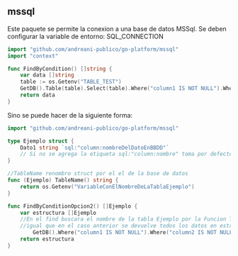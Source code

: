 

## mssql


Este paquete se permite la conexion a una base de datos MSSql. Se deben configurar la variable de entorno: SQL_CONNECTION


```go
import "github.com/andreani-publico/go-platform/mssql"
import "context"

func FindByCondition() []string {
	var data []string
	table := os.Getenv("TABLE_TEST")
    GetDB().Table(table).Select(table).Where("column1 IS NOT NULL").Where("column2 IS NOT NULL").Find(&data)
    return data
}

```
Sino se puede hacer de la siguiente forma:
```go
import "github.com/andreani-publico/go-platform/mssql"

type Ejemplo struct {
	Dato1 string `sql:"column:nombreDelDatoEnBBDD"` 
	// Si no se agrega la etiqueta sql:"column:nombre" toma por defecto el nombre del struct con minuscula
}

//TableName renombro struct por el el de la base de datos
func (Ejemplo) TableName() string {
	return os.Getenv("VariableConElNombreDeLaTablaEjemplo")
}

func FindByConditionOpcion2() []Ejemplo {
	var estructura []Ejemplo 
	//En el find buscara el nombre de la tabla Ejemplo por la Funcion TableName() 
	//igual que en el caso anterior se devuelve todos los datos en estructura
    	GetDB().Where("column1 IS NOT NULL").Where("column2 IS NOT NULL").Find(&estructura)
   	return estructura
}
